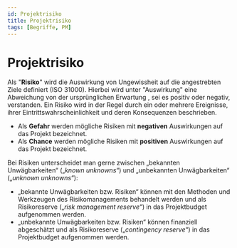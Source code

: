 ```yaml
---
id: Projektrisiko
title: Projektrisiko
tags: [Begriffe, PM]
---
```


# Projektrisiko

Als "**Risiko**" wird die Auswirkung von Ungewissheit auf die angestrebten Ziele definiert (ISO 31000). Hierbei wird unter "Auswirkung" eine Abweichung von der ursprünglichen Erwartung , sei es positiv oder negativ, verstanden. Ein Risiko wird in der Regel durch ein oder mehrere Ereignisse, ihrer Eintrittswahrscheinlichkeit und deren Konsequenzen beschrieben.

- Als **Gefahr** werden mögliche Risiken mit **negativen** Auswirkungen auf das Projekt bezeichnet.
- Als **Chance** werden mögliche Risiken mit **positiven** Auswirkungen auf das Projekt bezeichnet.

Bei Risiken unterscheidet man gerne zwischen „bekannten  Unwägbarkeiten“ („*known unknowns*“) und „unbekannten Unwägbarkeiten“  („*unknown unknowns*“):

- „bekannte Unwägbarkeiten bzw. Risiken“ können mit den Methoden und Werkzeugen des Risikomanagements behandelt werden und als Risikoreserve („*risk management reserve*“) in das Projektbudget aufgenommen werden. 
- „unbekannte Unwägbarkeiten bzw. Risiken“ können finanziell abgeschätzt und als  Risikoreserve („*contingency reserve*“) in das Projektbudget aufgenommen werden.

